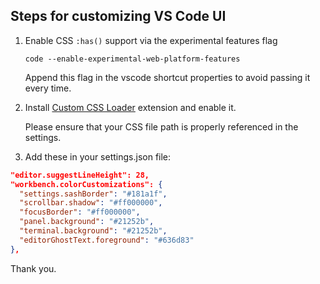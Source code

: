 ## Steps for customizing VS Code UI


1. Enable CSS `:has()` support via the experimental features flag  
 
   `code --enable-experimental-web-platform-features`

   Append this flag in the vscode shortcut properties to avoid passing it every time.


2. Install [Custom CSS Loader](https://marketplace.visualstudio.com/items?itemName=be5invis.vscode-custom-css) extension and enable it.  

   Please ensure that your CSS file path is properly referenced in the settings.


3. Add these in your settings.json file:

  ```json
  "editor.suggestLineHeight": 28,
  "workbench.colorCustomizations": {
    "settings.sashBorder": "#181a1f",
    "scrollbar.shadow": "#ff000000",
    "focusBorder": "#ff000000",
    "panel.background": "#21252b",
    "terminal.background": "#21252b",
    "editorGhostText.foreground": "#636d83"
  },
  ```

Thank you.

